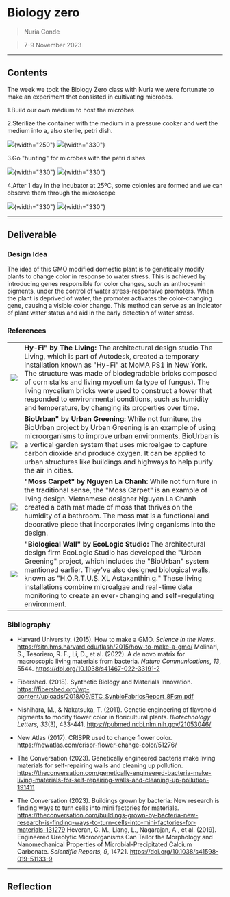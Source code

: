 # **Biology zero**

> Nuria Conde

> 7-9 November 2023

---

## **Contents**

The week we took the Biology Zero class with Nuria we were fortunate to make an experiment thet consisted in cultivating microbes.

1.Build our own medium to host the microbes

2.Sterilize the container with the medium in a pressure cooker and vert the medium into a, also sterile, petri dish.

![](../images/Biology%20Zero/1.1.gif){width="250"} ![](../images/Biology%20Zero/1.2.jpg){width="330"}

3.Go "hunting" for microbes with the petri dishes

![](../images/Biology%20Zero/1.3.jpg){width="330"} ![](../images/Biology%20Zero/1.7.jpg){width="330"}

4.After 1 day in the incubator at 25ºC, some colonies are formed and we can observe them through the microscope

![](../images/Biology%20Zero/1.8.jpg){width="330"} ![](../images/Biology%20Zero/1.5.jpg){width="330"}

______________________________
## **Deliverable**

### Design Idea
The idea of this GMO modified domestic plant is to genetically modify plants to change color in response to water stress. This is achieved by introducing genes responsible for color changes, such as anthocyanin pigments, under the control of water stress-responsive promoters. When the plant is deprived of water, the promoter activates the color-changing gene, causing a visible color change. This method can serve as an indicator of plant water status and aid in the early detection of water stress.

### References

|     |                       |
| ----------- | ------------------------------------ |
| ![](../images/Biology%20Zero/F.4.png)      | **Hy-Fi" by The Living:** The architectural design studio The Living, which is part of Autodesk, created a temporary installation known as "Hy-Fi" at MoMA PS1 in New York. The structure was made of biodegradable bricks composed of corn stalks and living mycelium (a type of fungus). The living mycelium bricks were used to construct a tower that responded to environmental conditions, such as humidity and temperature, by changing its properties over time.  |
| ![](../images/Biology%20Zero/F.3.png)  | **BioUrban" by Urban Greening:** While not furniture, the BioUrban project by Urban Greening is an example of using microorganisms to improve urban environments. BioUrban is a vertical garden system that uses microalgae to capture carbon dioxide and produce oxygen. It can be applied to urban structures like buildings and highways to help purify the air in cities.|
| ![](../images/Biology%20Zero/F.2.png)    | **"Moss Carpet" by Nguyen La Chanh:** While not furniture in the traditional sense, the "Moss Carpet" is an example of living design. Vietnamese designer Nguyen La Chanh created a bath mat made of moss that thrives on the humidity of a bathroom. The moss mat is a functional and decorative piece that incorporates living organisms into the design. |
| ![](../images/Biology%20Zero/F.1.png)   | **"Biological Wall" by EcoLogic Studio:** The architectural design firm EcoLogic Studio has developed the "Urban Greening" project, which includes the "BioUrban" system mentioned earlier. They've also designed biological walls, known as "H.O.R.T.U.S. XL Astaxanthin.g." These living installations combine microalgae and real-time data monitoring to create an ever-changing and self-regulating environment. |



### Bibliography
- Harvard University. (2015). How to make a GMO. *Science in the News*. https://sitn.hms.harvard.edu/flash/2015/how-to-make-a-gmo/ 
Molinari, S., Tesoriero, R. F., Li, D., et al. (2022). A de novo matrix for macroscopic living materials from bacteria. *Nature Communications, 13*, 5544. https://doi.org/10.1038/s41467-022-33191-2 

- Fibershed. (2018). Synthetic Biology and Materials Innovation. https://fibershed.org/wp-content/uploads/2018/09/ETC_SynbioFabricsReport_8Fsm.pdf 

- Nishihara, M., & Nakatsuka, T. (2011). Genetic engineering of flavonoid pigments to modify flower color in floricultural plants. *Biotechnology Letters, 33*(3), 433-441. https://pubmed.ncbi.nlm.nih.gov/21053046/ 

- New Atlas (2017). CRISPR used to change flower color. https://newatlas.com/crispr-flower-change-color/51276/ 

- The Conversation (2023). Genetically engineered bacteria make living materials for self-repairing walls and cleaning up pollution. https://theconversation.com/genetically-engineered-bacteria-make-living-materials-for-self-repairing-walls-and-cleaning-up-pollution-191411 

- The Conversation (2023). Buildings grown by bacteria: New research is finding ways to turn cells into mini factories for materials. https://theconversation.com/buildings-grown-by-bacteria-new-research-is-finding-ways-to-turn-cells-into-mini-factories-for-materials-131279 
Heveran, C. M., Liang, L., Nagarajan, A., et al. (2019). Engineered Ureolytic Microorganisms Can Tailor the Morphology and Nanomechanical Properties of Microbial-Precipitated Calcium Carbonate. *Scientific Reports, 9*, 14721. https://doi.org/10.1038/s41598-019-51133-9 




______________________________
## **Reflection**